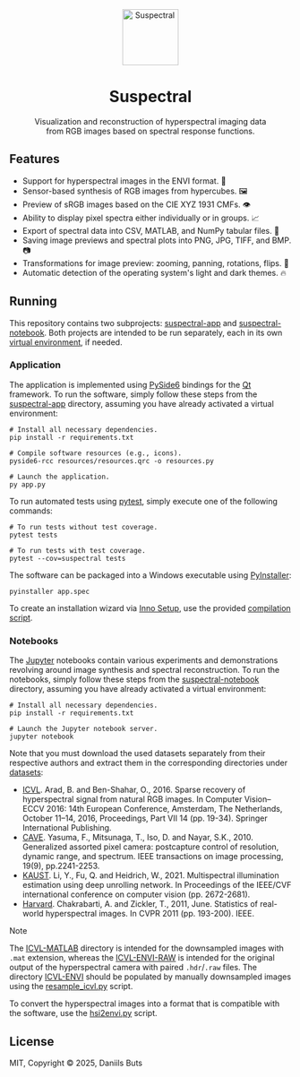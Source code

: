 <div align="center">
  <img src="https://github.com/user-attachments/assets/4847f508-03ac-42e1-ad1b-d2eef5533373" width="100" alt="Suspectral">
  <h1>Suspectral</h1>
  <div>Visualization and reconstruction of hyperspectral imaging data</div>
  <div>from RGB images based on spectral response functions.</div>
</div>

## Features

- Support for hyperspectral images in the ENVI format. 📂
- Sensor-based synthesis of RGB images from hypercubes. 🖼️
- Preview of sRGB images based on the CIE XYZ 1931 CMFs. 👁️
- Ability to display pixel spectra either individually or in groups. 📈
- Export of spectral data into CSV, MATLAB, and NumPy tabular files. 📝
- Saving image previews and spectral plots into PNG, JPG, TIFF, and BMP. 📷
- Transformations for image preview: zooming, panning, rotations, flips. 🔄️
- Automatic detection of the operating system's light and dark themes. 🔥

## Running

This repository contains two subprojects: [suspectral-app](./suspectral-app) and [suspectral-notebook](./suspectral-notebook).
Both projects are intended to be run separately, each in its own [virtual environment](https://docs.python.org/3/library/venv.html), if needed.

### Application

The application is implemented using [PySide6](https://doc.qt.io/qtforpython-6/gettingstarted.html#getting-started) bindings for the [Qt](https://www.qt.io/) framework.
To run the software, simply follow these steps from the [suspectral-app](./suspectral-app) directory, assuming you have already activated a virtual environment:

```shell
# Install all necessary dependencies.
pip install -r requirements.txt

# Compile software resources (e.g., icons).
pyside6-rcc resources/resources.qrc -o resources.py

# Launch the application.
py app.py
```

To run automated tests using [pytest](https://docs.pytest.org/en/stable/), simply execute one of the following commands:

```shell
# To run tests without test coverage.
pytest tests

# To run tests with test coverage.
pytest --cov=suspectral tests
```

The software can be packaged into a Windows executable using [PyInstaller](https://github.com/pyinstaller/pyinstaller):

```shell
pyinstaller app.spec
```

To create an installation wizard via [Inno Setup](https://jrsoftware.org/isinfo.php), use the provided [compilation script](./suspectral-app/installer/Windows.iss).

### Notebooks

The [Jupyter](https://jupyter.org/) notebooks contain various experiments and demonstrations revolving around image synthesis and spectral reconstruction.
To run the notebooks, simply follow these steps from the [suspectral-notebook](./suspectral-notebook) directory, assuming you have already activated a virtual environment:

```shell
# Install all necessary dependencies.
pip install -r requirements.txt

# Launch the Jupyter notebook server.
jupyter notebook
```

Note that you must download the used datasets separately from their respective authors and extract them in the corresponding directories under [datasets](./suspectral-notebook/datasets):

* [ICVL](https://icvl.cs.bgu.ac.il/pages/researches/hyperspectral-imaging.html). Arad, B. and Ben-Shahar, O., 2016. Sparse recovery of hyperspectral signal from natural RGB images. In Computer Vision–ECCV 2016: 14th European Conference, Amsterdam, The Netherlands, October 11–14, 2016, Proceedings, Part VII 14 (pp. 19-34). Springer International Publishing.
* [CAVE](https://cave.cs.columbia.edu/repository/Multispectral). Yasuma, F., Mitsunaga, T., Iso, D. and Nayar, S.K., 2010. Generalized assorted pixel camera: postcapture control of resolution, dynamic range, and spectrum. IEEE transactions on image processing, 19(9), pp.2241-2253.
* [KAUST](https://hdl.handle.net/10754/670368). Li, Y., Fu, Q. and Heidrich, W., 2021. Multispectral illumination estimation using deep unrolling network. In Proceedings of the IEEE/CVF international conference on computer vision (pp. 2672-2681).
* [Harvard](https://vision.seas.harvard.edu/hyperspec/). Chakrabarti, A. and Zickler, T., 2011, June. Statistics of real-world hyperspectral images. In CVPR 2011 (pp. 193-200). IEEE.

> [!NOTE]
> The [ICVL-MATLAB](./suspectral-notebook/datasets/ICVL-MATLAB) directory is intended for the downsampled images with `.mat` extension, whereas the [ICVL-ENVI-RAW](./suspectral-notebook/datasets/ICVL-ENVI-RAW)
> is intended for the original output of the hyperspectral camera with paired `.hdr`/`.raw` files. The directory [ICVL-ENVI](./suspectral-notebook/datasets/ICVL-ENVI) should be populated by manually downsampled
> images using the [resample_icvl.py](./suspectral-notebook/scripts/resample_icvl.py) script.

To convert the hyperspectral images into a format that is compatible with the software, use the [hsi2envi.py](./suspectral-notebook/scripts/hsi2envi.py) script.

## License

MIT, Copyright © 2025, Daniils Buts
